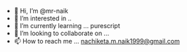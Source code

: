 - 👋 Hi, I’m @mr-naik
- 👀 I’m interested in ..
- 🌱 I’m currently learning ... purescript
- 💞️ I’m looking to collaborate on ...
- 📫 How to reach me ... nachiketa.m.naik1999@gmail.com

<!---
mr-naik/mr-naik is a ✨ special ✨ repository because its `README.md` (this file) appears on your GitHub profile.
You can click the Preview link to take a look at your changes.
--->
